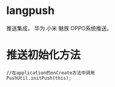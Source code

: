 # langpush
推送集成， 华为 小米 魅族 OPPO系统推送。

# 推送初始化方法
    //在application的onCreate方法中调用
    PushUtil.initPush(this);
